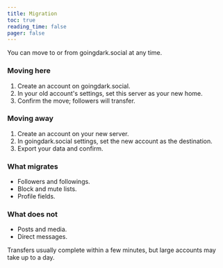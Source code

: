 ```yaml
---
title: Migration
toc: true
reading_time: false
pager: false
---
```


You can move to or from goingdark.social at any time.

### Moving here

1. Create an account on goingdark.social.
2. In your old account's settings, set this server as your new home.
3. Confirm the move; followers will transfer.

### Moving away

1. Create an account on your new server.
2. In goingdark.social settings, set the new account as the destination.
3. Export your data and confirm.

### What migrates

- Followers and followings.
- Block and mute lists.
- Profile fields.

### What does not

- Posts and media.
- Direct messages.

Transfers usually complete within a few minutes, but large accounts may take up to a day.


